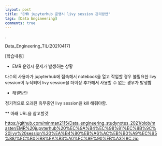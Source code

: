 ```yaml
---
layout: post
title: "EMR jupyterhub 운영시 livy session 관리방안"
tags: [Data Engineering]
comments: true
---
```


.

Data_Engineering_TIL(20210417)

[학습내용]

- EMR 운영시 문제가 발생하는 상황

다수의 사용자가 jupyterhub에 접속해서 notebook을 열고 작업할 경우 불필요한 livy session이 누적되어 livy session을 더이상 추가해서 사용할 수 없는 경우가 발생함

- 해결방안

정기적으로 오래된 휴무중인 livy session을 kill 해줘야함.

** 아래 URL을 참고할것

https://github.com/minman2115/Data_engineering_studynotes_2021/blob/master/EMR%20jupyterhub%20%EC%9A%B4%EC%98%81%EC%8B%9C%20livy%20session%20%EA%B4%80%EB%A6%AC%EB%B0%A9%EC%95%88/%EC%B0%B8%EA%B3%A0%EC%9E%90%EB%A3%8C.zip